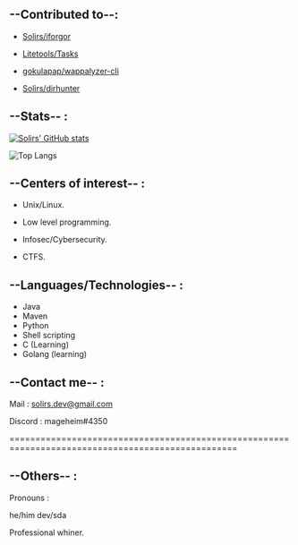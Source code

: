 ## --Contributed to--:

- [Solirs/iforgor](https://github.com/Solirs/iforgor)

- [Litetools/Tasks](https://github.com/Litetools/Tasks)

- [gokulapap/wappalyzer-cli](https://github.com/gokulapap/wappalyzer-cli)

- [Solirs/dirhunter](https://github.com/Solirs/dirhunter)

## --Stats-- :

[![Solirs' GitHub stats](https://github-readme-stats.vercel.app/api?username=Solirs&theme=radical&count_private=true)](https://github.com/anuraghazra/github-readme-stats)

![Top Langs](https://github-readme-stats.vercel.app/api/top-langs/?username=Solirs&theme=radical)


## --Centers of interest-- :

- Unix/Linux.

- Low level programming.

- Infosec/Cybersecurity.

- CTFS.


## --Languages/Technologies-- :

- Java
- Maven
- Python
- Shell scripting
- C (Learning)
- Golang (learning)

## --Contact me-- : 

Mail : solirs.dev@gmail.com

Discord : mageheim#4350


==================================================================================================

## --Others-- :

Pronouns : 

he/him
dev/sda



Professional whiner.
